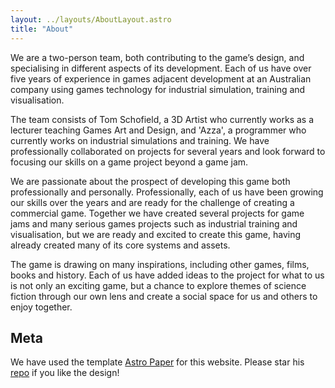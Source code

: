 ```yaml
---
layout: ../layouts/AboutLayout.astro
title: "About"
---
```


We are a two-person team, both contributing to the game’s design, and specialising in different aspects of its development. Each of us have over five years of experience in games adjacent development at an Australian company using games technology for industrial simulation, training and visualisation.

The team consists of Tom Schofield, a 3D Artist who currently works as a lecturer teaching Games Art and Design, and 'Azza', a programmer who currently works on industrial simulations and training. We have professionally collaborated on projects for several years and look forward to focusing our skills on a game project beyond a game jam.

We are passionate about the prospect of developing this game both professionally and personally. Professionally, each of us have been growing our skills over the years and are ready for the challenge of creating a commercial game. Together we have created several projects for game jams and many serious games projects such as industrial training and visualisation, but we are ready and excited to create this game, having already created many of its core systems and assets. 

The game is drawing on many inspirations, including other games, films, books and history. Each of us have added ideas to the project for what to us is not only an exciting game, but a chance to explore themes of science fiction through our own lens and create a social space for us and others to enjoy together.

## Meta

We have used the template [Astro Paper](https://astro.build/themes/details/astropaper/) for this website. Please star his [repo](https://github.com/satnaing/astro-paper/) if you like the design!

